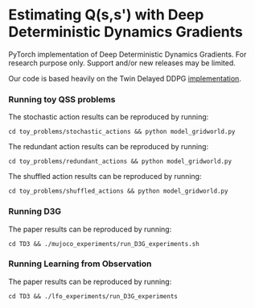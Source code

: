# Estimating Q(s,s') with Deep Deterministic Dynamics Gradients

PyTorch implementation of Deep Deterministic Dynamics Gradients. For research purpose only. Support and/or new releases may be limited.

Our code is based heavily on the Twin Delayed DDPG [implementation](https://github.com/sfujim/TD3).

### Running toy QSS problems
The stochastic action results can be reproduced by running:
```
cd toy_problems/stochastic_actions && python model_gridworld.py
```

The redundant action results can be reproduced by running:
```
cd toy_problems/redundant_actions && python model_gridworld.py
```

The shuffled action results can be reproduced by running:
```
cd toy_problems/shuffled_actions && python model_gridworld.py
```

### Running D3G
The paper results can be reproduced by running:
```
cd TD3 && ./mujoco_experiments/run_D3G_experiments.sh
```

### Running Learning from Observation
The paper results can be reproduced by running:
```
cd TD3 && ./lfo_experiments/run_D3G_experiments
```
